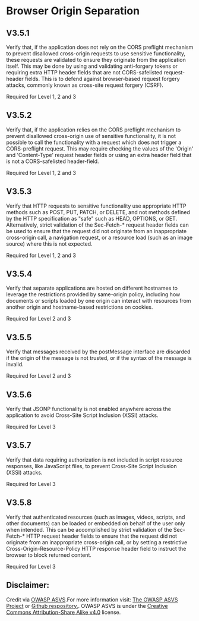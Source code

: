 #  Browser Origin Separation
## V3.5.1
Verify that, if the application does not rely on the CORS preflight mechanism to prevent disallowed cross-origin requests to use sensitive functionality, these requests are validated to ensure they originate from the application itself. This may be done by using and validating anti-forgery tokens or requiring extra HTTP header fields that are not CORS-safelisted request-header fields. This is to defend against browser-based request forgery attacks, commonly known as cross-site request forgery (CSRF).
Required for Level 1, 2 and 3
## V3.5.2
Verify that, if the application relies on the CORS preflight mechanism to prevent disallowed cross-origin use of sensitive functionality, it is not possible to call the functionality with a request which does not trigger a CORS-preflight request. This may require checking the values of the 'Origin' and 'Content-Type' request header fields or using an extra header field that is not a CORS-safelisted header-field.
Required for Level 1, 2 and 3
## V3.5.3
Verify that HTTP requests to sensitive functionality use appropriate HTTP methods such as POST, PUT, PATCH, or DELETE, and not methods defined by the HTTP specification as "safe" such as HEAD, OPTIONS, or GET. Alternatively, strict validation of the Sec-Fetch-* request header fields can be used to ensure that the request did not originate from an inappropriate cross-origin call, a navigation request, or a resource load (such as an image source) where this is not expected.
Required for Level 1, 2 and 3
## V3.5.4
Verify that separate applications are hosted on different hostnames to leverage the restrictions provided by same-origin policy, including how documents or scripts loaded by one origin can interact with resources from another origin and hostname-based restrictions on cookies.
Required for Level 2 and 3
## V3.5.5
Verify that messages received by the postMessage interface are discarded if the origin of the message is not trusted, or if the syntax of the message is invalid.
Required for Level 2 and 3
## V3.5.6
Verify that JSONP functionality is not enabled anywhere across the application to avoid Cross-Site Script Inclusion (XSSI) attacks.
Required for Level 3
## V3.5.7
Verify that data requiring authorization is not included in script resource responses, like JavaScript files, to prevent Cross-Site Script Inclusion (XSSI) attacks.
Required for Level 3
## V3.5.8
Verify that authenticated resources (such as images, videos, scripts, and other documents) can be loaded or embedded on behalf of the user only when intended. This can be accomplished by strict validation of the Sec-Fetch-* HTTP request header fields to ensure that the request did not originate from an inappropriate cross-origin call, or by setting a restrictive Cross-Origin-Resource-Policy HTTP response header field to instruct the browser to block returned content.
Required for Level 3

## Disclaimer:
Credit via [OWASP ASVS](https://owasp.org/www-project-application-security-verification-standard/).For more information visit: [The OWASP ASVS Project](https://owasp.org/www-project-application-security-verification-standard/) or [Github respository.](https://github.com/OWASP/ASVS). OWASP ASVS is under the [Creative Commons Attribution-Share Alike v4.0](https://github.com/OWASP/ASVS/blob/v5.0.0/LICENSE.md) license.

